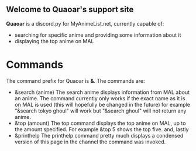 ## Welcome to Quaoar's support site


**Quaoar** is a discord.py for MyAnimeList.net, currently capable of:
- searching for specific anime and providing some information about it
- displaying the top anime on MAL

# Commands
The command prefix for Quaoar is **&**. The commands are:
- &search (anime)
The search anime displays information from MAL about an anime. The command currently only works if the exact name as it is on MAL is used (this will hopefully be changed in the future) for example "&search tokyo ghoul" will work but "&search ghoul" will not return any anime.
- &top (amount)
The top command displays the top anime on MAL, up to the amount specified. For example &top 5 shows the top five.
and, lastly
- &printhelp
The printhelp command pretty much displays a condensed version of this page in the channel the command was invoked.
